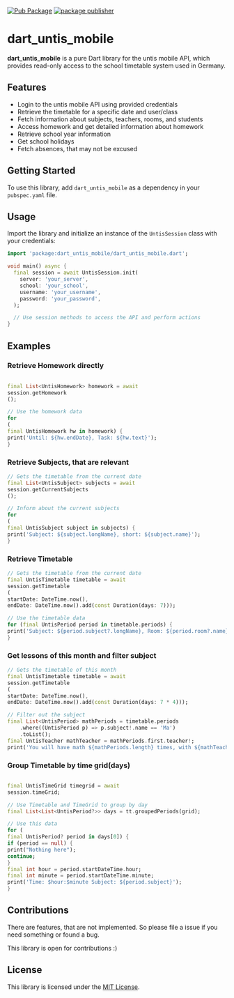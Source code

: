 [![Pub Package](https://img.shields.io/pub/v/dart_untis_mobile.svg)](https://pub.dev/packages/dart_untis_mobile)
[![package publisher](https://img.shields.io/pub/publisher/dart_untis_mobile.svg)](https://pub.dev/packages/dart_untis_mobile/publisher)

# dart_untis_mobile

**dart_untis_mobile** is a pure Dart library for the untis mobile API, which provides read-only
access to the
school timetable system used in Germany.

## Features

- Login to the untis mobile API using provided credentials
- Retrieve the timetable for a specific date and user/class
- Fetch information about subjects, teachers, rooms, and students
- Access homework and get detailed information about homework
- Retrieve school year information
- Get school holidays
- Fetch absences, that may not be excused

## Getting Started

To use this library, add `dart_untis_mobile` as a dependency in your `pubspec.yaml` file.

## Usage

Import the library and initialize an instance of the `UntisSession` class with your credentials:

```dart
import 'package:dart_untis_mobile/dart_untis_mobile.dart';

void main() async {
  final session = await UntisSession.init(
    server: 'your_server',
    school: 'your_school',
    username: 'your_username',
    password: 'your_password',
  );

  // Use session methods to access the API and perform actions
}
```

## Examples

### Retrieve Homework directly

```dart

final List<UntisHomework> homework = await
session.getHomework
();

// Use the homework data
for
(
final UntisHomework hw in homework) {
print('Until: ${hw.endDate}, Task: ${hw.text}');
}
```

### Retrieve Subjects, that are relevant

```dart
// Gets the timetable from the current date
final List<UntisSubject> subjects = await
session.getCurrentSubjects
();

// Inform about the current subjects
for
(
final UntisSubject subject in subjects) {
print('Subject: ${subject.longName}, short: ${subject.name}');
}
```

### Retrieve Timetable

```dart
// Gets the timetable from the current date
final UntisTimetable timetable = await
session.getTimetable
(
startDate: DateTime.now(),
endDate: DateTime.now().add(const Duration(days: 7)));

// Use the timetable data 
for (final UntisPeriod period in timetable.periods) {
print('Subject: ${period.subject?.longName}, Room: ${period.room?.name}, Teacher: ${period.teacher?.lastName}');
}
```

### Get lessons of this month and filter subject

```dart
// Gets the timetable of this month
final UntisTimetable timetable = await
session.getTimetable
(
startDate: DateTime.now(),
endDate: DateTime.now().add(const Duration(days: 7 * 4)));

// Filter out the subject
final List<UntisPeriod> mathPeriods = timetable.periods
    .where((UntisPeriod p) => p.subject!.name == 'Ma')
    .toList();
final UntisTeacher mathTeacher = mathPeriods.first.teacher!;
print('You will have math ${mathPeriods.length} times, with ${mathTeacher.fullName}');
```

### Group Timetable by time grid(days)

```dart

final UntisTimeGrid timegrid = await
session.timeGrid;

// Use Timetable and TimeGrid to group by day
final List<List<UntisPeriod?>> days = tt.groupedPeriods(grid);

// Use this data
for (
final UntisPeriod? period in days[0]) {
if (period == null) {
print("Nothing here");
continue;
}
final int hour = period.startDateTime.hour;
final int minute = period.startDateTime.minute;
print('Time: $hour:$minute Subject: ${period.subject}');
}

```

## Contributions

There are features, that are not implemented. So please file a issue if you need something or found
a bug.

This library is open for contributions :)

## License

This library is licensed under the [MIT License](LICENSE).